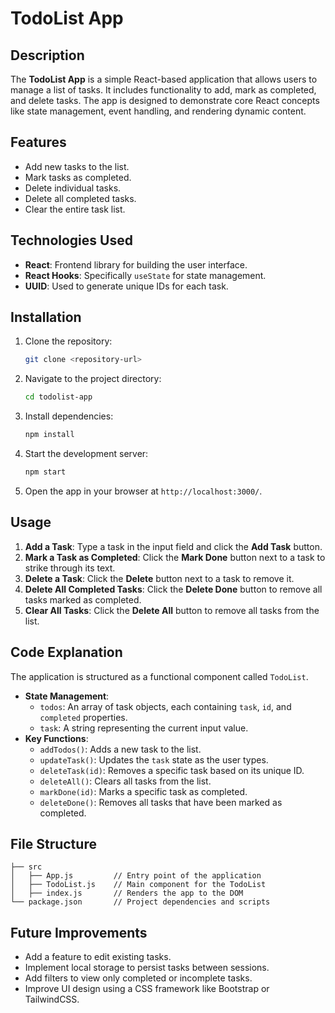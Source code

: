 # TodoList App

## Description

The **TodoList App** is a simple React-based application that allows users to manage a list of tasks. It includes functionality to add, mark as completed, and delete tasks. The app is designed to demonstrate core React concepts like state management, event handling, and rendering dynamic content.

## Features

- Add new tasks to the list.
- Mark tasks as completed.
- Delete individual tasks.
- Delete all completed tasks.
- Clear the entire task list.

## Technologies Used

- **React**: Frontend library for building the user interface.
- **React Hooks**: Specifically `useState` for state management.
- **UUID**: Used to generate unique IDs for each task.

## Installation

1. Clone the repository:
   ```bash
   git clone <repository-url>
   ```
2. Navigate to the project directory:
   ```bash
   cd todolist-app
   ```
3. Install dependencies:
   ```bash
   npm install
   ```
4. Start the development server:
   ```bash
   npm start
   ```
5. Open the app in your browser at `http://localhost:3000/`.

## Usage

1. **Add a Task**: Type a task in the input field and click the **Add Task** button.
2. **Mark a Task as Completed**: Click the **Mark Done** button next to a task to strike through its text.
3. **Delete a Task**: Click the **Delete** button next to a task to remove it.
4. **Delete All Completed Tasks**: Click the **Delete Done** button to remove all tasks marked as completed.
5. **Clear All Tasks**: Click the **Delete All** button to remove all tasks from the list.

## Code Explanation

The application is structured as a functional component called `TodoList`.

- **State Management**:
  - `todos`: An array of task objects, each containing `task`, `id`, and `completed` properties.
  - `task`: A string representing the current input value.
- **Key Functions**:
  - `addTodos()`: Adds a new task to the list.
  - `updateTask()`: Updates the `task` state as the user types.
  - `deleteTask(id)`: Removes a specific task based on its unique ID.
  - `deleteAll()`: Clears all tasks from the list.
  - `markDone(id)`: Marks a specific task as completed.
  - `deleteDone()`: Removes all tasks that have been marked as completed.

## File Structure

```
├── src
│   ├── App.js         // Entry point of the application
│   ├── TodoList.js    // Main component for the TodoList
│   ├── index.js       // Renders the app to the DOM
└── package.json       // Project dependencies and scripts
```

## Future Improvements

- Add a feature to edit existing tasks.
- Implement local storage to persist tasks between sessions.
- Add filters to view only completed or incomplete tasks.
- Improve UI design using a CSS framework like Bootstrap or TailwindCSS.
